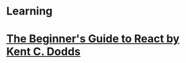 # Learning 
# [The Beginner's Guide to React by Kent C. Dodds](https://egghead.io/courses/the-beginner-s-guide-to-react)

